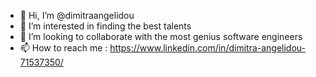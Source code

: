 - 👋 Hi, I’m @dimitraangelidou
- 👀 I’m interested in finding the best talents
- 💞️ I’m looking to collaborate with the most genius software engineers
- 📫 How to reach me : https://www.linkedin.com/in/dimitra-angelidou-71537350/

<!---
dimitraangelidou/dimitraangelidou is a ✨ special ✨ repository because its `README.md` (this file) appears on your GitHub profile.
You can click the Preview link to take a look at your changes.
--->
